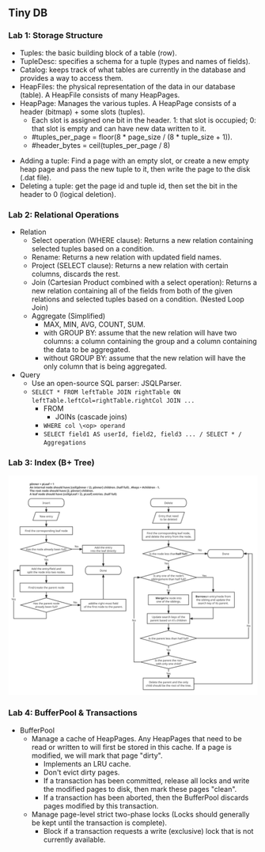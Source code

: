 ## Tiny DB
### Lab 1: Storage Structure
- Tuples: the basic building block of a table (row).
- TupleDesc: specifies a schema for a tuple (types and names of fields).
- Catalog: keeps track of what tables are currently in the database and provides a way to access them.
- HeapFiles: the physical representation of the data in our database (table). A HeapFile consists of many HeapPages.
- HeapPage: Manages the various tuples. A HeapPage consists of a header (bitmap) + some slots (tuples).
   - Each slot is assigned one bit in the header. 1: that slot is occupied; 0: that slot is empty and can have new data written to it.
   - #tuples_per_page = floor(8 * page_size / (8 * tuple_size + 1)).
   - #header_bytes = ceil(tuples_per_page / 8)

+ Adding a tuple: Find a page with an empty slot, or create a new empty heap page and pass the new tuple to it, then write the page to the disk (.dat file).
+ Deleting a tuple: get the page id and tuple id, then set the bit in the header to 0 (logical deletion).

### Lab 2: Relational Operations
- Relation
  - Select operation (WHERE clause): Returns a new relation containing selected tuples based on a condition.
  - Rename: Returns a new relation with updated field names.
  - Project (SELECT clause): Returns a new relation with certain columns, discards the rest.
  - Join (Cartesian Product combined with a select operation): Returns a new relation containing all of the fields from both of the given relations and selected tuples based on a condition. (Nested Loop Join)
  - Aggregate (Simplified)
    - MAX, MIN, AVG, COUNT, SUM.
    - with GROUP BY: assume that the new relation will have two columns: a column containing the group and a column containing the data to be aggregated.
    - without GROUP BY: assume that the new relation will have the only column that is being aggregated.
- Query
  - Use an open-source SQL parser: JSQLParser.
  - `SELECT * FROM leftTable JOIN rightTable ON leftTable.leftCol=rightTable.rightCol JOIN ...`
    - FROM
      - JOINs (cascade joins)
    - `WHERE col \<op> operand`
    - `SELECT field1 AS userId, field2, field3 ... / SELECT * / Aggregations`

### Lab 3: Index (B+ Tree)
![](./src/hw3/B+Tree_insert_delete.svg)

### Lab 4: BufferPool & Transactions
- BufferPool
  - Manage a cache of HeapPages. Any HeapPages that need to be read or written to will first be stored in this cache. If a page is modified, we will mark that page "dirty".
    - Implements an LRU cache. 
    - Don't evict dirty pages.
    - If a transaction has been committed, release all locks and write the modified pages to disk, then mark these pages "clean".
    - If a transaction has been aborted, then the BufferPool discards pages modified by this transaction.
  - Manage page-level strict two-phase locks (Locks should generally be kept until the transaction is complete).
    - Block if a transaction requests a write (exclusive) lock that is not currently available.

